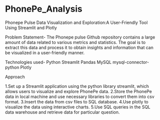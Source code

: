 # PhonePe_Analysis
Phonepe Pulse Data Visualization and Exploration:A User-Friendly Tool Using Streamlit and Plotly

Problem Statement-
The Phonepe pulse Github repository contains a large amount of data related to
various metrics and statistics. The goal is to extract this data and process it to obtain
insights and information that can be visualized in a user-friendly manner.

Technologies used-
Python
Streamlit
Pandas
MySQL
mysql-connector-python
Plotly

Approach

1.Set up a Streamlit application using the python library streamlit, which allows users to visualize and explore PhonePe data.
2.Store the PhonePe data in local machine and use necessary libraries to convert them into csv format.
3.Insert the data from csv files to SQL database.
4.Use plotly to visualize the data using interactive charts.
5.Use SQL queries in the SQL data warehouse and retrieve data for particular question.
